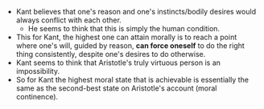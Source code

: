 - Kant believes that one's reason and one's instincts/bodily desires would always conflict with each other.
	- He seems to think that this is simply the human condition.
- This for Kant, the highest one can attain morally is to reach a point where one's will, guided by reason, **can force oneself** to do the right thing consistently, despite one's desires to do otherwise.
- Kant seems to think that Aristotle's truly virtuous person is an impossibility.
- So for Kant the highest moral state that is achievable is essentially the same as the second-best state on Aristotle's account (moral continence).